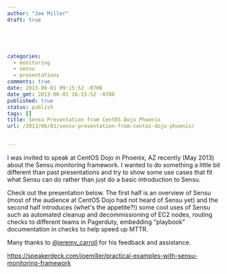 ```yaml
---
author: "Joe Miller"
draft: true





categories:
  - monitoring
  - sensu
  - presentations
comments: true
date: 2013-06-01 09:15:52 -0700
date_gmt: 2013-06-01 16:15:52 -0700
published: true
status: publish
tags: []
title: Sensu Presentation from CentOS Dojo Phoenix
url: /2013/06/01/sensu-presentation-from-centos-dojo-phoenix/


---
```


I was invited to speak at CentOS Dojo in Phoenix, AZ recently (May 2013) about the Sensu monitoring framework. I wanted to do something a little bit different than past presentations and try to show some use cases that fit what Sensu can do rather than just do a basic introduction to Sensu.

<!--more-->

Check out the presentation below. The first half is an overview of Sensu (most of the audience at CentOS Dojo had not heard of Sensu yet) and the second half introduces (whet's the appetite?!) some cool uses of Sensu such as automated cleanup and decommissioning of EC2 nodes, routing checks to different teams in Pagerduty, embedding "playbook" documentation in checks to help speed up MTTR.

Many thanks to [@jeremy\_carroll](https://twitter.com/jeremy_carroll "@jeremy\_carroll") for his feedback and assistance.

https://speakerdeck.com/joemiller/practical-examples-with-sensu-monitoring-framework
